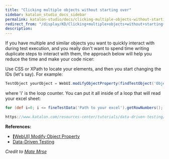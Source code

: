 ```yaml
---
title: "Clicking multiple objects without starting over" 
sidebar: katalon_studio_docs_sidebar
permalink: katalon-studio/docs/clicking-multiple-objects-without-starting-over.html 
redirect_from: "/display/KD/Clicking+multiple+objects+without+starting+over" 
description: 
---
```

If you have multiple and similar objects you want to quickly interact with during test execution, and you really don't want to spend time writing duplicate steps to interact with them, the approach below will help you reduce the time and make your code nicer:

Use CSS or XPath to locate your elements, and then you start changing the IDs (let's say). For example:

```groovy
TestObject yourObject = WebUI.modifyObjectProperty(findTestObject('Object Repository/Some object'), 'css', 'equals', '#${i}', true) 
```

where 'i' is the loop counter. You can put it all inside of a loop that will read your excel sheet:

```groovy
for (def i=0; i <= fineTestData('Path to your excel').getRowNumbers(); i++) {}

```

```groovy
https://www.katalon.com/resources-center/tutorials/data-driven-testing/ for linking data with test.
```

**References:**

*   **[\[](/display/KD/%5BWebUI%5D+Modify+Object+Property)**[WebUI\] Modify Object Property](/display/KD/%5BWebUI%5D+Modify+Object+Property)
*   [Data-Driven Testing](https://www.katalon.com/resources-center/tutorials/data-driven-testing/)

_Credit to [Mate Mrse](https://forum.katalon.com/discussion/7010/how-to-test-clicking-multiple-objects-without-starting-over#lComment_16209)_